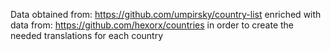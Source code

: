 Data obtained from: https://github.com/umpirsky/country-list
enriched with data from: https://github.com/hexorx/countries
in order to create the needed translations for each country

